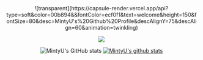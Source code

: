 <div align="center">
  ![transparent](https://capsule-render.vercel.app/api?type=soft&color=00b894&&fontColor=ecf0f1&text=welcome&height=150&fontSize=80&desc=MintyU's%20Github%20Profile&descAlignY=75&descAlign=60&animation=twinkling)

  <img src="https://img.shields.io/badge/C++-00599C?style=for-the-badge&logo=C%2B%2B&logoColor=white"/></a>


  ![MintyU's GitHub stats](https://github-readme-stats.vercel.app/api?username=MintyU&show_icons=true&theme=radical)
  [![MintyU's github stats](https://github-readme-stats.vercel.app/api/top-langs/?username=MintyU&show_icons=true&hide_border=true&title_color=004386&icon_color=004386)](https://github.com/MintyU)
</div>
